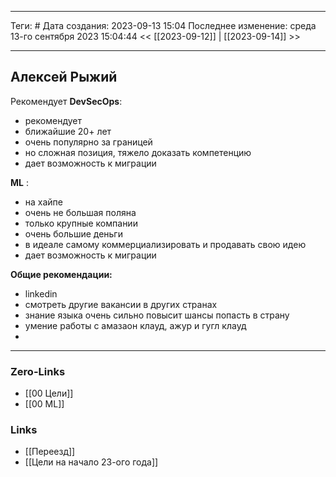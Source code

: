 ___
Теги: #
Дата создания: 2023-09-13 15:04 
Последнее изменение: среда 13-го сентября 2023 15:04:44
<< [[2023-09-12]] | [[2023-09-14]] >> 
___
## Алексей Рыжий

Рекомендует **DevSecOps**:
- рекомендует
- ближайшие 20+ лет
- очень популярно за границей
- но сложная позиция, тяжело доказать компетенцию
-  дает возможность к миграции

**ML** :
- на хайпе
- очень не большая поляна
- только крупные компании
- очень большие деньги
- в идеале самому коммерциализировать и продавать свою идею
- дает возможность к миграции

**Общие рекомендации:**
- linkedin
- смотреть другие вакансии в других странах
- знание языка очень сильно повысит шансы попасть в страну
- умение работы с амазаон клауд, ажур и гугл клауд
- 
___
### Zero-Links
- [[00 Цели]]
- [[00 ML]]

### Links
- [[Переезд]]
- [[Цели на начало 23-ого года]]
